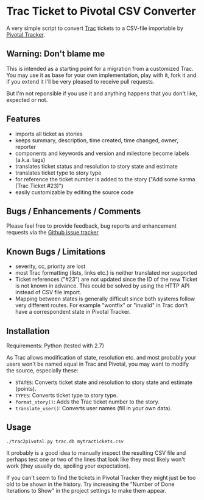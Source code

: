 Trac Ticket to Pivotal CSV Converter
====================================

A very simple script to convert [Trac][] tickets to a CSV-file importable by
[Pivotal Tracker][].


Warning: Don't blame me
-----------------------

This is intended as a starting point for a migration from a customized Trac.
You may use it as base for your own implementation, play with it, fork it and
if you extend it I'll be very pleased to receive pull requests.

But I'm not reponsible if you use it and anything happens that you don't like,
expected or not.


Features
--------

* imports all ticket as stories
* keeps summary, description, time created, time changed, owner, reporter
* components and keywords and version and milestone become labels (a.k.a. tags)
* translates ticket status and resolution to story state and estimate
* translates ticket type to story type
* for reference the ticket number is added to the story ("Add some karma (Trac
  Ticket #23)")
* easily customizable by editing the source code


Bugs / Enhancements / Comments
------------------------------

Please feel free to provide feedback, bug reports and enhancement requests via
the [Github issue tracker][ghi]


Known Bugs / Limitations
------------------------

* severity, cc, priority are lost
* most Trac formatting (lists, links etc.) is neither translated nor
  supported
* Ticket references ("#23") are not updated since the ID of the new Ticket is
  not known in advance. This could be solved by using the HTTP API instead of
  CSV file import.
* Mapping between states is generally difficult since both systems follow
  very different routes. For example "wontfix" or "invalid" in Trac don't have
  a correspondent state in Pivotal Tracker.


Installation
------------

Requirements: Python (tested with 2.7)

As Trac allows modification of state, resolution etc. and most probably your
users won't be named equal in Trac and Pivotal, you may want to modify the
source, especially these:

* `STATES`: Converts ticket state and resolution to story state and estimate
  (points).
* `TYPES`: Converts ticket type to story type.
* `format_story()`: Adds the Trac ticket number to the story.
* `translate_user()`: Converts user names (fill in your own data).


Usage
-----

    ./trac2pivotal.py trac.db mytractickets.csv

It probably is a good idea to manually inspect the resulting CSV file and
perhaps test one or two of the lines that look like they most likely won't
work (they usually do, spoiling your expectation).

If you can't seem to find the tickets in Pivotal Tracker they might just be
too old to be shown in the history. Try increasing the "Number of Done
Iterations to Show" in the project settings to make them appear.


[Trac]: http://trac.edgewall.org
[Pivotal Tracker]: https://www.pivotaltracker.com
[ghi]: https://github.com/hinnerk/Trac2Pivotal/issues